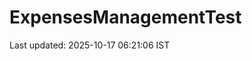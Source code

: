 # ExpensesManagementTest


















































































































































































































































































Last updated: 2025-10-17 06:21:06 IST
